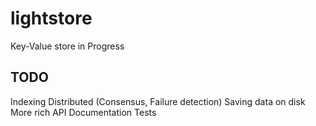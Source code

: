 # lightstore
Key-Value store
in Progress

## TODO
Indexing
Distributed (Consensus, Failure detection)
Saving data on disk
More rich API
Documentation
Tests

